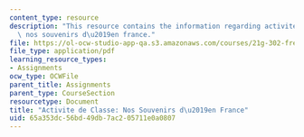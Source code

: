 ```yaml
---
content_type: resource
description: "This resource contains the information regarding activite de classe\
  \ nos souvenirs d\u2019en france."
file: https://ol-ocw-studio-app-qa.s3.amazonaws.com/courses/21g-302-french-ii-fall-2004/65a353dc56bd49db7ac205711e0a0807_MIT21G_302_F04_France_E.pdf
file_type: application/pdf
learning_resource_types:
- Assignments
ocw_type: OCWFile
parent_title: Assignments
parent_type: CourseSection
resourcetype: Document
title: "Activite de Classe: Nos Souvenirs d\u2019en France"
uid: 65a353dc-56bd-49db-7ac2-05711e0a0807
---
```

